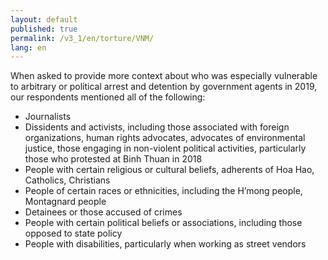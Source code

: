 ```yaml
---
layout: default
published: true
permalink: /v3_1/en/torture/VNM/
lang: en
---
```


When asked to provide more context about who was especially vulnerable to arbitrary or political arrest and detention by government agents in 2019, our respondents mentioned all of the following:
-	Journalists
-	Dissidents and activists, including those associated with foreign organizations, human rights advocates, advocates of environmental justice, those engaging in non-violent political activities, particularly those who protested at Binh Thuan in 2018
-	People with certain religious or cultural beliefs, adherents of Hoa Hao, Catholics, Christians
-	People of certain races or ethnicities, including the H’mong people, Montagnard people
-	Detainees or those accused of crimes
-	People with certain political beliefs or associations, including those opposed to state policy 
-	People with disabilities, particularly when working as street vendors
